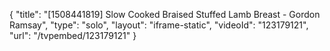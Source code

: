 {
    "title": "[1508441819] Slow Cooked Braised Stuffed Lamb Breast - Gordon Ramsay",
    "type": "solo",
    "layout": "iframe-static",
    "videoId": "123179121",
    "url": "\/tvpembed\/123179121"
}